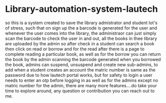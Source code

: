 # Library-automation-system-lautech
so this is a system created to save the library admistrator and student lot's of stress, such that on sign up the a barcode is generated for the user and whenever the user comes into the library, the administraor can just simply scan the barcode to check the user in and out, all the books in thee library are uploaded by the admin so after check in a student can search a book then click on read or borrow and for the read after there is a page to complete reading a particular book, as well as for the borrow you can return the book by the admin scanning the barcode generated when you borrowed the book, admins can suspend, unsuspend and create new sub-admins, to add when a student creates an account the matric number is same as the password due to how lautech portal works, but for safety to login a user needs to enter an otp before logging in as well as for the admins except no matric number for the admin, there are many more features....do take your time to explore around, any question or contribution you can reach out to me.
